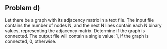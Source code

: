 ## Problem d)

Let there be a graph with its adjacency matrix in a text file. The input file contains the number of nodes N, and the next N lines contain each N binary values, representing the adjacency matrix. Determine if the graph is connected. The output file will contain a single value: 1, if the graph is connected, 0, otherwise. 


